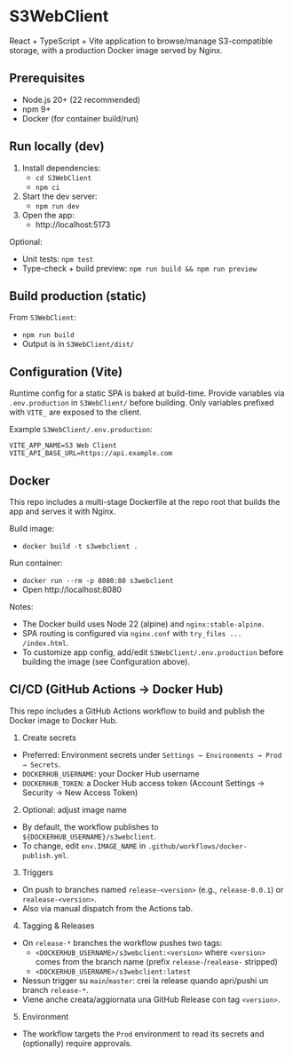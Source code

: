 # S3WebClient

React + TypeScript + Vite application to browse/manage S3-compatible storage, with a production Docker image served by Nginx.

## Prerequisites
- Node.js 20+ (22 recommended)
- npm 9+
- Docker (for container build/run)

## Run locally (dev)
1. Install dependencies:
   - `cd S3WebClient`
   - `npm ci`
2. Start the dev server:
   - `npm run dev`
3. Open the app:
   - http://localhost:5173

Optional:
- Unit tests: `npm test`
- Type-check + build preview: `npm run build && npm run preview`

## Build production (static)
From `S3WebClient`:
- `npm run build`
- Output is in `S3WebClient/dist/`

## Configuration (Vite)
Runtime config for a static SPA is baked at build-time. Provide variables via `.env.production` in `S3WebClient/` before building. Only variables prefixed with `VITE_` are exposed to the client.

Example `S3WebClient/.env.production`:
```
VITE_APP_NAME=S3 Web Client
VITE_API_BASE_URL=https://api.example.com
```

## Docker

This repo includes a multi-stage Dockerfile at the repo root that builds the app and serves it with Nginx.

Build image:
- `docker build -t s3webclient .`

Run container:
- `docker run --rm -p 8080:80 s3webclient`
- Open http://localhost:8080

Notes:
- The Docker build uses Node 22 (alpine) and `nginx:stable-alpine`.
- SPA routing is configured via `nginx.conf` with `try_files ... /index.html`.
- To customize app config, add/edit `S3WebClient/.env.production` before building the image (see Configuration above).

## CI/CD (GitHub Actions → Docker Hub)

This repo includes a GitHub Actions workflow to build and publish the Docker image to Docker Hub.

1) Create secrets
- Preferred: Environment secrets under `Settings → Environments → Prod → Secrets`.
- `DOCKERHUB_USERNAME`: your Docker Hub username
- `DOCKERHUB_TOKEN`: a Docker Hub access token (Account Settings → Security → New Access Token)

2) Optional: adjust image name
- By default, the workflow publishes to `${DOCKERHUB_USERNAME}/s3webclient`.
- To change, edit `env.IMAGE_NAME` in `.github/workflows/docker-publish.yml`.

3) Triggers
- On push to branches named `release-<version>` (e.g., `release-0.0.1`) or `realease-<version>`.
- Also via manual dispatch from the Actions tab.

4) Tagging & Releases
- On `release-*` branches the workflow pushes two tags:
  - `<DOCKERHUB_USERNAME>/s3webclient:<version>` where `<version>` comes from the branch name (prefix `release-`/`realease-` stripped)
  - `<DOCKERHUB_USERNAME>/s3webclient:latest`
- Nessun trigger su `main`/`master`: crei la release quando apri/pushi un branch `release-*`.
- Viene anche creata/aggiornata una GitHub Release con tag `<version>`.

5) Environment
- The workflow targets the `Prod` environment to read its secrets and (optionally) require approvals.
